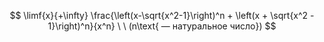 $$ \limf{x}{+\infty} \frac{\left(x-\sqrt{x^2-1}\right)^n + \left(x + \sqrt{x^2 - 1}\right)^n}{x^n} \ \ (n\text{ — натуральное число}) $$